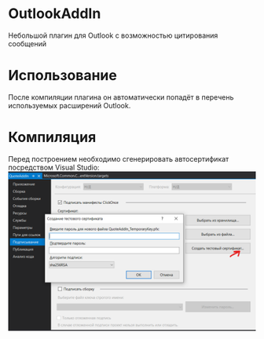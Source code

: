 # OutlookAddIn
Небольшой плагин для Outlook с возможностью цитирования сообщений

# Использование
После компиляции плагина он автоматически попадёт в перечень используемых расширений Outlook.

# Компиляция
Перед построением необходимо сгенерировать автосертификат посредством Visual Studio:
![annotation](./img/annotation-2020-07-14-165956.png)
